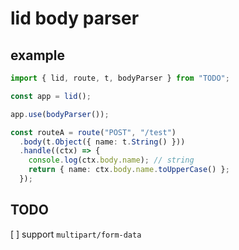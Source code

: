 # lid body parser

## example

```ts
import { lid, route, t, bodyParser } from "TODO";

const app = lid();

app.use(bodyParser());

const routeA = route("POST", "/test")
  .body(t.Object({ name: t.String() }))
  .handle((ctx) => {
    console.log(ctx.body.name); // string
    return { name: ctx.body.name.toUpperCase() };
  });
```

## TODO

[ ] support `multipart/form-data`
